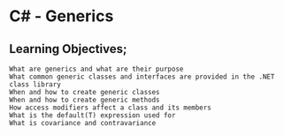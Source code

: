 # C# - Generics
## Learning Objectives;

    What are generics and what are their purpose
    What common generic classes and interfaces are provided in the .NET class library
    When and how to create generic classes
    When and how to create generic methods
    How access modifiers affect a class and its members
    What is the default(T) expression used for
    What is covariance and contravariance
